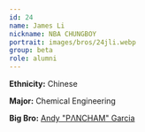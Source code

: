 ```yaml
---
id: 24
name: James Li
nickname: NBA CHUNGBOY
portrait: images/bros/24jli.webp
group: beta
role: alumni
---
```


**Ethnicity:** Chinese

**Major:** Chemical Engineering

**Big Bro:** [Andy "PΛNCHAM" Garcia](18agarcia)

